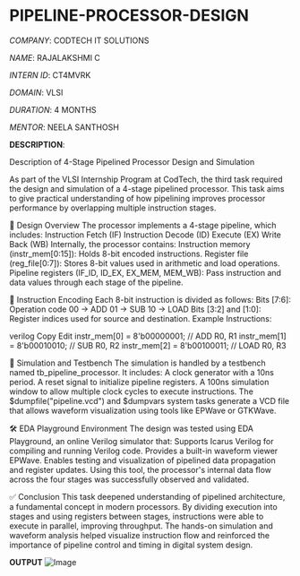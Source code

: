 # PIPELINE-PROCESSOR-DESIGN

*COMPANY*: CODTECH IT SOLUTIONS

*NAME*: RAJALAKSHMI C  

*INTERN ID*: CT4MVRK

*DOMAIN*: VLSI

*DURATION*: 4 MONTHS

*MENTOR*: NEELA SANTHOSH

**DESCRIPTION**:

Description of 4-Stage Pipelined Processor Design and Simulation

As part of the VLSI Internship Program at CodTech, the third task required the design and simulation of a 4-stage pipelined processor. This task aims to give practical understanding of how pipelining improves processor performance by overlapping multiple instruction stages.

🧠 Design Overview
The processor implements a 4-stage pipeline, which includes:
Instruction Fetch (IF)
Instruction Decode (ID)
Execute (EX)
Write Back (WB)
Internally, the processor contains:
Instruction memory (instr_mem[0:15]): Holds 8-bit encoded instructions.
Register file (reg_file[0:7]): Stores 8-bit values used in arithmetic and load operations.
Pipeline registers (IF_ID, ID_EX, EX_MEM, MEM_WB): Pass instruction and data values through each stage of the pipeline.

🧾 Instruction Encoding
Each 8-bit instruction is divided as follows:
Bits [7:6]: Operation code
00 → ADD
01 → SUB
10 → LOAD
Bits [3:2] and [1:0]: Register indices used for source and destination.
Example Instructions:

verilog
Copy
Edit
instr_mem[0] = 8'b00000001; // ADD R0, R1
instr_mem[1] = 8'b00010010; // SUB R0, R2
instr_mem[2] = 8'b00100011; // LOAD R0, R3

🧪 Simulation and Testbench
The simulation is handled by a testbench named tb_pipeline_processor. It includes:
A clock generator with a 10ns period.
A reset signal to initialize pipeline registers.
A 100ns simulation window to allow multiple clock cycles to execute instructions.
The $dumpfile("pipeline.vcd") and $dumpvars system tasks generate a VCD file that allows waveform visualization using tools like EPWave or GTKWave.

🛠 EDA Playground Environment
The design was tested using EDA Playground, an online Verilog simulator that:
Supports Icarus Verilog for compiling and running Verilog code.
Provides a built-in waveform viewer EPWave.
Enables testing and visualization of pipelined data propagation and register updates.
Using this tool, the processor's internal data flow across the four stages was successfully observed and validated.

✅ Conclusion
This task deepened understanding of pipelined architecture, a fundamental concept in modern processors. By dividing execution into stages and using registers between stages, instructions were able to execute in parallel, improving throughput. The hands-on simulation and waveform analysis helped visualize instruction flow and reinforced the importance of pipeline control and timing in digital system design.

**OUTPUT**
![Image](https://github.com/user-attachments/assets/453e3711-09c8-41ae-8f80-9f36e00a9030)[](url)
